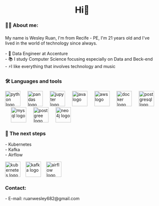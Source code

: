  <h1 align="center">Hi👋</h1>

###

<h3 align="left">👩‍💻  About me:</h3>

###

<p align="left">My name is Wesley Ruan, I'm from Recife - PE, I'm 21 years old and I've lived in the world of technology since always.<br><br>- 🔭 Data Engineer at Accenture <br>- 📚 I study Computer Science focusing especially on Data and Beck-end<br>- ⚡I like everything that involves technology and music</p>

<h3 align="left">🛠 Languages ​​and tools</h3>

<div align="left">
  <img src="https://cdn.jsdelivr.net/gh/devicons/devicon/icons/python/python-original.svg" height="50" alt="python logo"  />
  <img width="15" />

  <img src="https://cdn.jsdelivr.net/gh/devicons/devicon@latest/icons/pandas/pandas-plain.svg" height="50" alt="pandas logo"/>
  <img width="15" />

  
  <img src="https://cdn.jsdelivr.net/gh/devicons/devicon@latest/icons/jupyter/jupyter-original.svg" height="50" alt="jupyter logo"/>
  <img width="15" />    
  
  <img src="https://cdn.jsdelivr.net/gh/devicons/devicon/icons/java/java-original.svg" height="50" alt="java logo"  />
  <img width="15" />
  
  <img src="https://cdn.jsdelivr.net/gh/devicons/devicon@latest/icons/amazonwebservices/amazonwebservices-original-wordmark.svg" height="50" alt="aws logo" />
  <img width="15" />
  
  <img src="https://cdn.jsdelivr.net/gh/devicons/devicon@latest/icons/docker/docker-original.svg" height="50" alt="docker logo"/>
  <img width="15" />
  
  <img src="https://cdn.jsdelivr.net/gh/devicons/devicon@latest/icons/apachespark/apachespark-original-wordmark.svg" height="50" alt="postgresql logo"  />
  <img width="15" />
  
  <img src="https://cdn.jsdelivr.net/gh/devicons/devicon/icons/mysql/mysql-original.svg" height="50" alt="mysql logo"  />
  <img width="15" />

   
  <img src="https://cdn.jsdelivr.net/gh/devicons/devicon@latest/icons/postgresql/postgresql-original.svg" height="50" alt="postgree logo" />
  <img width="15" />

  
  <img src="https://cdn.jsdelivr.net/gh/devicons/devicon@latest/icons/neo4j/neo4j-original-wordmark.svg" height="50" alt="neo4j logo"/>
  <img width="15" />    

  <h3 align="left">🎯 The next steps</h3>
  <p align="left">- Kubernetes <br>- Kafka <br>- Airflow</p>

 
  <img src="https://cdn.jsdelivr.net/gh/devicons/devicon@latest/icons/kubernetes/kubernetes-original.svg" height="50" alt="kubernetes logo"/>
  <img width="9" />
  
  <img src="https://cdn.jsdelivr.net/gh/devicons/devicon@latest/icons/apachekafka/apachekafka-original-wordmark.svg" height="50" alt="kafka logo" />
  <img width="9" />   

  <img src="https://cdn.jsdelivr.net/gh/devicons/devicon@latest/icons/apacheairflow/apacheairflow-original.svg" height="50" alt="airflow logo"/>
  <img width="9" />

  <h3 align="left">Contact: </h3>
  <p align="left">- E-mail: ruanwesley682@gmail.com </p>
                  
</div>
